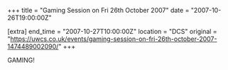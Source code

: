 +++
title = "Gaming Session on Fri 26th October 2007"
date = "2007-10-26T19:00:00Z"

[extra]
end_time = "2007-10-27T10:00:00Z"
location = "DCS"
original = "https://uwcs.co.uk/events/gaming-session-on-fri-26th-october-2007-1474489002090/"
+++

GAMING\!

